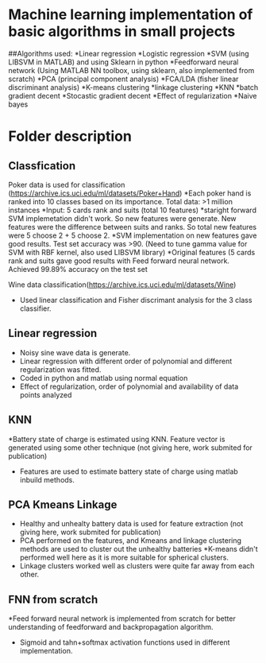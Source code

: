 # Machine learning implementation of basic algorithms in small projects

##Algorithms used:
*Linear regression
*Logistic regression
*SVM (using LIBSVM in MATLAB) and using Sklearn in python
*Feedforward neural network (Using MATLAB NN toolbox, using sklearn, also implemented from scratch)
*PCA (principal component analysis)
*FCA/LDA (fisher linear discriminant analysis)
*K-means clustering
*linkage clustering
*KNN
*batch gradient decent
*Stocastic gradient decent 
*Effect of regularization 
*Naive bayes

# Folder description

## Classfication

Poker data is used for classification (https://archive.ics.uci.edu/ml/datasets/Poker+Hand)
*Each poker hand is ranked into 10 classes based on its importance. Total data: >1 million instances
*Input: 5 cards rank and suits (total 10 features)
*staright forward SVM implemetation didn't work. So new features were generate. New features were the difference
between suits and ranks. So total new features were 5 choose 2 + 5 choose 2. 
*SVM implementation on new features gave good results. Test set accuracy was >90. (Need to tune gamma value for SVM
with RBF kernel, also used LIBSVM library) 
*Original features (5 cards rank and suits gave good results with Feed forward neural network. 
Achieved 99.89% accuracy on the test set


Wine data classification(https://archive.ics.uci.edu/ml/datasets/Wine)
* Used linear classification and Fisher discrimant analysis for the 3 class classifier. 


## Linear regression
* Noisy sine wave data is generate. 
* Linear regression with different order of polynomial and different regularization was fitted. 
* Coded in python and matlab using normal equation
* Effect of regularization, order of polynomial and availability of data points analyzed


## KNN 
*Battery state of charge is estimated using KNN. Feature vector is generated using some other technique (not 
giving here, work submited for publication)
* Features are used to estimate battery state of charge using matlab inbuild methods. 

## PCA Kmeans Linkage
* Healthy and unhealty battery data is used for feature extraction (not giving here, work submited for publication)
* PCA performed on the features, and Kmeans and linkage clustering methods are used to cluster out the unhealthy
batteries
*K-means didn't performed well here as it is more suitable for spherical clusters. 
* Linkage clusters worked well as clusters were quite far away from each other. 

## FNN from scratch 
*Feed forward neural network is implemented from scratch for better understanding of feedforward and backpropagation
algorithm. 
* Sigmoid and tahn+softmax activation functions used in different implementation. 
